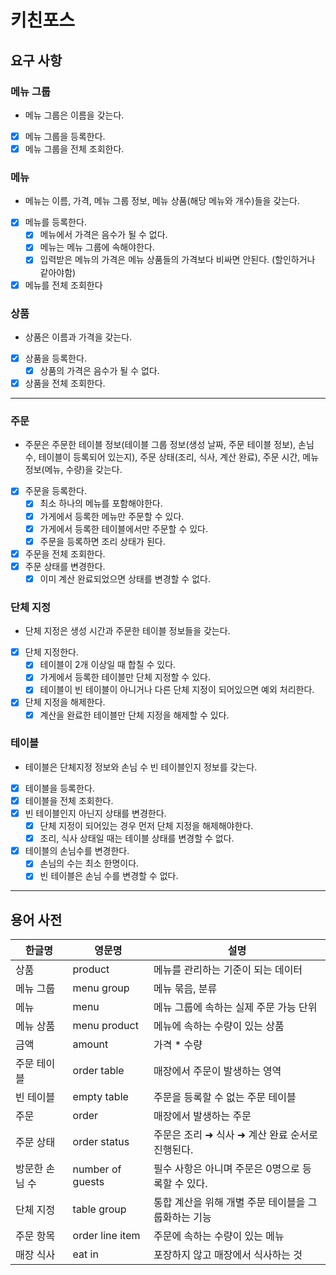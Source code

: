 # 키친포스

## 요구 사항

### 메뉴 그룹
- 메뉴 그룹은 이름을 갖는다.
- [x] 메뉴 그룹을 등록한다.
- [x] 메뉴 그룹을 전체 조회한다.

### 메뉴
- 메뉴는 이름, 가격, 메뉴 그룹 정보, 메뉴 상품(해당 메뉴와 개수)들을 갖는다.
- [x] 메뉴를 등록한다.
  - [x] 메뉴에서 가격은 음수가 될 수 없다.
  - [x] 메뉴는 메뉴 그룹에 속해야한다.
  - [x] 입력받은 메뉴의 가격은 메뉴 상품들의 가격보다 비싸면 안된다. (할인하거나 같아야함)
- [x] 메뉴를 전체 조회한다

### 상품
- 상품은 이름과 가격을 갖는다.
- [x] 상품을 등록한다.
  - [x] 상품의 가격은 음수가 될 수 없다.
- [x] 상품을 전체 조회한다.

---

### 주문
- 주문은 주문한 테이블 정보(테이블 그룹 정보(생성 날짜, 주문 테이블 정보), 손님 수, 테이블이 등록되어 있는지), 주문 상태(조리, 식사, 계산 완료), 주문 시간, 메뉴 정보(메뉴, 수량)을 갖는다.
- [x] 주문을 등록한다.
  - [x] 최소 하나의 메뉴를 포함해야한다.
  - [x] 가게에서 등록한 메뉴만 주문할 수 있다.
  - [x] 가게에서 등록한 테이블에서만 주문할 수 있다.
  - [x] 주문을 등록하면 조리 상태가 된다.
- [x] 주문을 전체 조회한다.
- [x] 주문 상태를 변경한다.
  - [x] 이미 계산 완료되었으면 상태를 변경할 수 없다.

### 단체 지정
- 단체 지정은 생성 시간과 주문한 테이블 정보들을 갖는다.
- [x] 단체 지정한다.
  - [x] 테이블이 2개 이상일 때 합칠 수 있다.
  - [x] 가게에서 등록한 테이블만 단체 지정할 수 있다.
  - [x] 테이블이 빈 테이블이 아니거나 다른 단체 지정이 되어있으면 예외 처리한다.
- [x] 단체 지정을 해제한다.
  - [x] 계산을 완료한 테이블만 단체 지정을 해제할 수 있다.

### 테이블
- 테이블은 단체지정 정보와 손님 수 빈 테이블인지 정보를 갖는다.
- [x] 테이블을 등록한다.
- [x] 테이블을 전체 조회한다.
- [x] 빈 테이블인지 아닌지 상태를 변경한다.
  - [x] 단체 지정이 되어있는 경우 먼저 단체 지정을 해제해야한다.
  - [x] 조리, 식사 상태일 때는 테이블 상태를 변경할 수 없다.
- [x] 테이블의 손님수를 변경한다.
  - [x] 손님의 수는 최소 한명이다.
  - [x] 빈 테이블은 손님 수를 변경할 수 없다.

---
## 용어 사전

| 한글명 | 영문명 | 설명 |
| --- | --- | --- |
| 상품 | product | 메뉴를 관리하는 기준이 되는 데이터 |
| 메뉴 그룹 | menu group | 메뉴 묶음, 분류 |
| 메뉴 | menu | 메뉴 그룹에 속하는 실제 주문 가능 단위 |
| 메뉴 상품 | menu product | 메뉴에 속하는 수량이 있는 상품 |
| 금액 | amount | 가격 * 수량 |
| 주문 테이블 | order table | 매장에서 주문이 발생하는 영역 |
| 빈 테이블 | empty table | 주문을 등록할 수 없는 주문 테이블 |
| 주문 | order | 매장에서 발생하는 주문 |
| 주문 상태 | order status | 주문은 조리 ➜ 식사 ➜ 계산 완료 순서로 진행된다. |
| 방문한 손님 수 | number of guests | 필수 사항은 아니며 주문은 0명으로 등록할 수 있다. |
| 단체 지정 | table group | 통합 계산을 위해 개별 주문 테이블을 그룹화하는 기능 |
| 주문 항목 | order line item | 주문에 속하는 수량이 있는 메뉴 |
| 매장 식사 | eat in | 포장하지 않고 매장에서 식사하는 것 |
